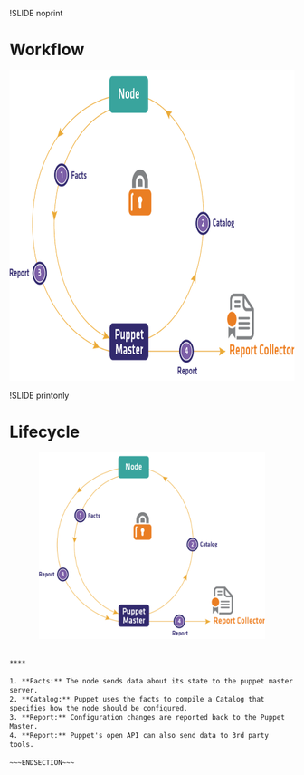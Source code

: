 !SLIDE noprint
# Workflow

<center><img src="../_images/review/puppet_workflow.png" style="width:800px;height:549px;" alt="Lifecycle"/></center>


!SLIDE printonly
# Lifecycle

<center><img src="../_images/review/puppet_workflow.png" style="width:400px;height:330px;" alt="Lifecycle"/></center>

~~~SECTION:handouts~~~

****

1. **Facts:** The node sends data about its state to the puppet master server.
2. **Catalog:** Puppet uses the facts to compile a Catalog that specifies how the node should be configured.
3. **Report:** Configuration changes are reported back to the Puppet Master.
4. **Report:** Puppet's open API can also send data to 3rd party tools.

~~~ENDSECTION~~~

